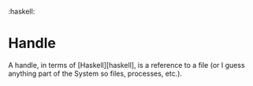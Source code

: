 :haskell:

# Handle

A handle, in terms of [Haskell][haskell], is a reference to a file (or I guess anything part of the System so files, processes, etc.).
